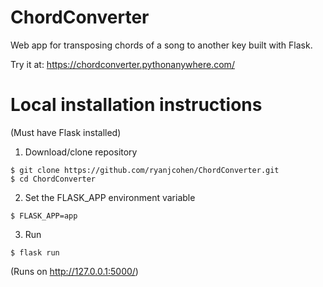 # ChordConverter
Web app for transposing chords of a song to another key built with Flask.

Try it at: https://chordconverter.pythonanywhere.com/

# Local installation instructions
(Must have Flask installed)

1. Download/clone repository
```
$ git clone https://github.com/ryanjcohen/ChordConverter.git
$ cd ChordConverter
```

2. Set the FLASK_APP environment variable
```
$ FLASK_APP=app
```

3. Run
```
$ flask run
```
(Runs on http://127.0.0.1:5000/)
